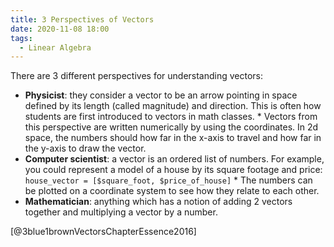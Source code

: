 ```yaml
---
title: 3 Perspectives of Vectors
date: 2020-11-08 18:00
tags: 
  - Linear Algebra 
---
```


There are 3 different perspectives for understanding vectors:

* **Physicist**: they consider a vector to be an arrow pointing in space defined by  its length (called magnitude) and direction. This is often how students are first introduced to vectors in math classes.
        * Vectors from this perspective are written numerically by using the coordinates. In 2d space, the numbers should how far in the x-axis to travel and how far in the y-axis to draw the vector.
* **Computer scientist**: a vector is an ordered list of numbers. For example, you could represent a model of a house by its square footage and price: `house_vector = [$square_foot, $price_of_house]`
        * The numbers can be plotted on a coordinate system to see how they relate to each other.
* **Mathematician**: anything which has a notion of adding 2 vectors together and multiplying a vector by a number.

[@3blue1brownVectorsChapterEssence2016]
